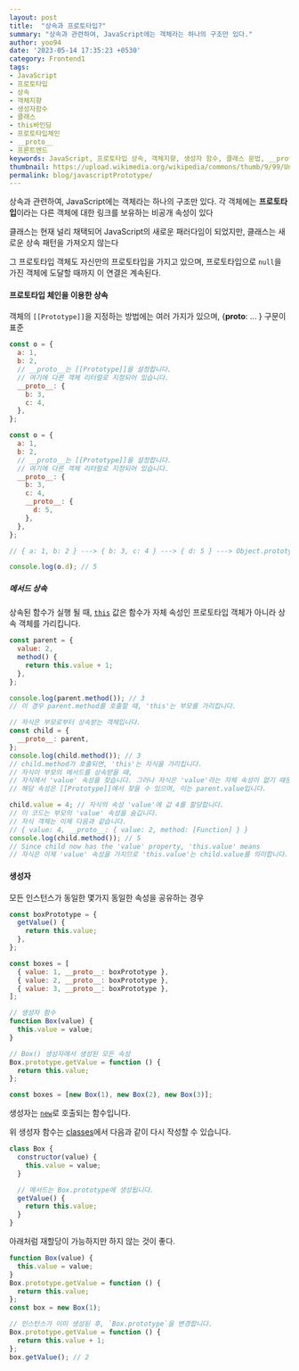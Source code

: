 ```yaml
---
layout: post
title:  "상속과 프로토타입?"
summary: "상속과 관련하여, JavaScript에는 객체라는 하나의 구조만 있다."
author: yoo94
date: '2023-05-14 17:35:23 +0530'
category: Frontend1
tags:
- JavaScript
- 프로토타입
- 상속
- 객체지향
- 생성자함수
- 클래스
- this바인딩
- 프로토타입체인
- __proto__
- 프론트엔드
keywords: JavaScript, 프로토타입 상속, 객체지향, 생성자 함수, 클래스 문법, __proto__, [[Prototype]], 프로토타입 체인, this 바인딩, 메서드 상속, Object.prototype, new 키워드, 클래스 기반 상속, 프로퍼티 섀도잉
thumbnail: https://upload.wikimedia.org/wikipedia/commons/thumb/9/99/Unofficial_JavaScript_logo_2.svg/1200px-Unofficial_JavaScript_logo_2.svg.png
permalink: blog/javascriptPrototype/
---
```


상속과 관련하여, JavaScript에는 객체라는 하나의 구조만 있다. 각 객체에는  **프로토타입**이라는 다른 객체에 대한 링크를 보유하는 비공개 속성이 있다

클래스는 현재 널리 채택되어 JavaScript의 새로운 패러다임이 되었지만, 클래스는 새로운 상속 패턴을 가져오지 않는다

그 프로토타입 객체도 자신만의 프로토타입을 가지고 있으며, 프로토타입으로  `null`을 가진 객체에 도달할 때까지 이 연결은 계속된다.
#### 프로토타입 체인을 이용한 상속

객체의  `[[Prototype]]`을 지정하는 방법에는 여러 가지가 있으며,  {__proto__: ... } 구문이 표준

```js
const o = {
  a: 1,
  b: 2,
  // __proto__는 [[Prototype]]을 설정합니다.
  // 여기에 다른 객체 리터럴로 지정되어 있습니다.
  __proto__: {
    b: 3,
    c: 4,
  },
};
```



```js
const o = {
  a: 1,
  b: 2,
  // __proto__는 [[Prototype]]을 설정합니다.
  // 여기에 다른 객체 리터럴로 지정되어 있습니다.
  __proto__: {
    b: 3,
    c: 4,
    __proto__: {
      d: 5,
    },
  },
};

// { a: 1, b: 2 } ---> { b: 3, c: 4 } ---> { d: 5 } ---> Object.prototype ---> null

console.log(o.d); // 5
```

##### 메서드 상속

상속된 함수가 실행 될 때,  [`this`](https://developer.mozilla.org/ko/docs/Web/JavaScript/Reference/Operators/this)  값은 함수가 자체 속성인 프로토타입 객체가 아니라 상속 객체를 가리킵니다.

```js
const parent = {
  value: 2,
  method() {
    return this.value + 1;
  },
};

console.log(parent.method()); // 3
// 이 경우 parent.method를 호출할 때, 'this'는 부모를 가리킵니다.

// 자식은 부모로부터 상속받는 객체입니다.
const child = {
  __proto__: parent,
};
console.log(child.method()); // 3
// child.method가 호출되면, 'this'는 자식을 가리킵니다.
// 자식이 부모의 메서드를 상속받을 때,
// 자식에서 'value' 속성을 찾습니다. 그러나 자식은 'value'라는 자체 속성이 없기 때문에,
// 해당 속성은 [[Prototype]]에서 찾을 수 있으며, 이는 parent.value입니다.

child.value = 4; // 자식의 속성 'value'에 값 4를 할당합니다.
// 이 코드는 부모의 'value' 속성을 숨깁니다.
// 자식 객체는 이제 다음과 같습니다.
// { value: 4, __proto__: { value: 2, method: [Function] } }
console.log(child.method()); // 5
// Since child now has the 'value' property, 'this.value' means
// 자식은 이제 'value' 속성을 가지므로 'this.value'는 child.value를 의미합니다.
```

#### 생성자

모든 인스턴스가 동일한 몇가지 동일한 속성을 공유하는 경우

```js
const boxPrototype = {
  getValue() {
    return this.value;
  },
};

const boxes = [
  { value: 1, __proto__: boxPrototype },
  { value: 2, __proto__: boxPrototype },
  { value: 3, __proto__: boxPrototype },
];
```

```js
// 생성자 함수
function Box(value) {
  this.value = value;
}

// Box() 생성자에서 생성된 모든 속성
Box.prototype.getValue = function () {
  return this.value;
};

const boxes = [new Box(1), new Box(2), new Box(3)];
```
생성자는  [`new`](https://developer.mozilla.org/ko/docs/Web/JavaScript/Reference/Operators/new)로 호출되는 함수입니다.

위 생성자 함수는  [classes](https://developer.mozilla.org/ko/docs/Web/JavaScript/Reference/Classes)에서 다음과 같이 다시 작성할 수 있습니다.

```js
class Box {
  constructor(value) {
    this.value = value;
  }

  // 메서드는 Box.prototype에 생성됩니다.
  getValue() {
    return this.value;
  }
}
```

아래처럼 재할당이 가능하지만 하지 않는 것이 좋다.

```js
function Box(value) {
  this.value = value;
}
Box.prototype.getValue = function () {
  return this.value;
};
const box = new Box(1);

// 인스턴스가 이미 생성된 후, `Box.prototype`을 변경합니다.
Box.prototype.getValue = function () {
  return this.value + 1;
};
box.getValue(); // 2
```

